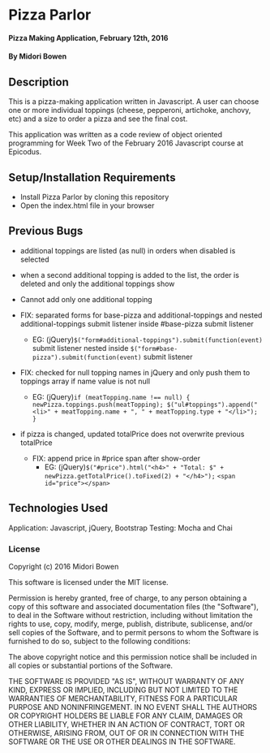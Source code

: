 # Pizza Parlor

#### Pizza Making Application, February 12th, 2016

#### By Midori Bowen

## Description

This is a pizza-making application written in Javascript.
A user can choose one or more individual toppings (cheese, pepperoni, artichoke, anchovy, etc) and a size to order a pizza and see the final cost.

This application was written as a code review of object oriented programming for Week Two of the February 2016 Javascript course at Epicodus.

## Setup/Installation Requirements

* Install Pizza Parlor by cloning this repository
* Open the index.html file in your browser

## Previous Bugs

* additional toppings are listed (as null) in orders when disabled is selected
* when a second additional topping is added to the list, the order is deleted and only the additional toppings show
* Cannot add only one additional topping

 * FIX:  separated forms for base-pizza and additional-toppings and nested additional-toppings submit listener inside #base-pizza submit listener
    * EG: (jQuery)`$("form#additional-toppings").submit(function(event)` submit listener nested inside `$("form#base-pizza").submit(function(event)` submit listener

  * FIX: checked for null topping names in jQuery and only push them to toppings array if name value is not null
    * EG: (jQuery)`if (meatTopping.name !== null) {
                                newPizza.toppings.push(meatTopping);
                                $("ul#toppings").append("<li>" + meatTopping.name + ", " + meatTopping.type + "</li>");
                               }`

* if pizza is changed, updated totalPrice does not overwrite previous totalPrice

  * FIX: append price in #price span after show-order
    * EG: (jQuery)`$("#price").html("<h4>" + "Total: $" + newPizza.getTotalPrice().toFixed(2) + "</h4>");`
`<span id="price"></span>`

## Technologies Used

Application: Javascript, jQuery, Bootstrap
Testing: Mocha and Chai

### License

Copyright (c) 2016 Midori Bowen

This software is licensed under the MIT license.

Permission is hereby granted, free of charge, to any person obtaining a copy of this software and associated documentation files (the "Software"), to deal in the Software without restriction, including without limitation the rights to use, copy, modify, merge, publish, distribute, sublicense, and/or sell copies of the Software, and to permit persons to whom the Software is furnished to do so, subject to the following conditions:

The above copyright notice and this permission notice shall be included in all copies or substantial portions of the Software.

THE SOFTWARE IS PROVIDED "AS IS", WITHOUT WARRANTY OF ANY KIND, EXPRESS OR IMPLIED, INCLUDING BUT NOT LIMITED TO THE WARRANTIES OF MERCHANTABILITY, FITNESS FOR A PARTICULAR PURPOSE AND NONINFRINGEMENT. IN NO EVENT SHALL THE AUTHORS OR COPYRIGHT HOLDERS BE LIABLE FOR ANY CLAIM, DAMAGES OR OTHER LIABILITY, WHETHER IN AN ACTION OF CONTRACT, TORT OR OTHERWISE, ARISING FROM, OUT OF OR IN CONNECTION WITH THE SOFTWARE OR THE USE OR OTHER DEALINGS IN THE SOFTWARE.

